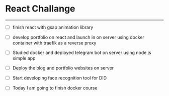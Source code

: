 # React Challange
---
- [ ] finish react with gsap animation library

- [ ] develop portfolio on react and launch in on server using docker container with traefik as a reverse proxy

 

 - [ ] Studied docker and deployed telegram bot on server using node js simple app

 - [ ] Deploy the blog and portfolio websites on server 

 - [ ] Start developing face recognition tool for DID 

 - [ ] Today I am going to finish docker course